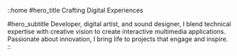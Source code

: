 ::home
#hero_title
Crafting Digital Experiences

#hero_subtitle
Developer, digital artist, and sound designer, I blend technical expertise with creative vision to create interactive multimedia applications. Passionate about innovation, I bring life to projects that engage and inspire.
::
